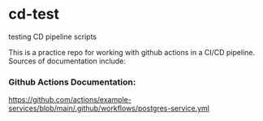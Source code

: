 # cd-test
testing CD pipeline scripts

This is a practice repo for working with github actions in a CI/CD pipeline. Sources of documentation include:

### Github Actions Documentation:

https://github.com/actions/example-services/blob/main/.github/workflows/postgres-service.yml

